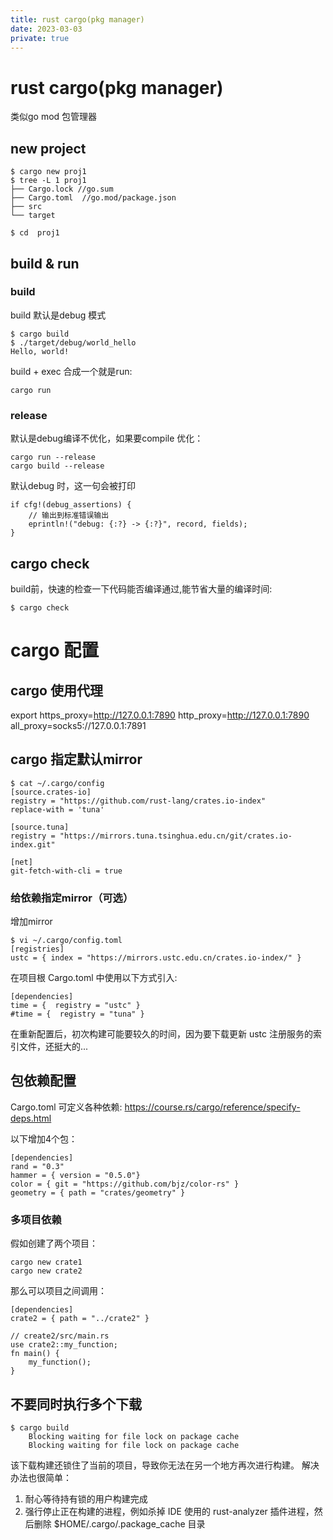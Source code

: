 ```yaml
---
title: rust cargo(pkg manager)
date: 2023-03-03
private: true
---
```

# rust cargo(pkg manager)
类似go mod 包管理器

## new project

    $ cargo new proj1
    $ tree -L 1 proj1
    ├── Cargo.lock //go.sum
    ├── Cargo.toml  //go.mod/package.json
    ├── src
    └── target 

    $ cd  proj1

## build & run
### build
build 默认是debug 模式

    $ cargo build
    $ ./target/debug/world_hello
    Hello, world!

build + exec 合成一个就是run:

    cargo run

### release
默认是debug编译不优化，如果要compile 优化：

    cargo run --release
    cargo build --release

默认debug 时，这一句会被打印

    if cfg!(debug_assertions) {
        // 输出到标准错误输出
        eprintln!("debug: {:?} -> {:?}", record, fields);
    }

## cargo check
build前，快速的检查一下代码能否编译通过,能节省大量的编译时间:

    $ cargo check

# cargo 配置
## cargo 使用代理
export https_proxy=http://127.0.0.1:7890 http_proxy=http://127.0.0.1:7890 all_proxy=socks5://127.0.0.1:7891
## cargo 指定默认mirror
    $ cat ~/.cargo/config
    [source.crates-io]
    registry = "https://github.com/rust-lang/crates.io-index"
    replace-with = 'tuna'

    [source.tuna]
    registry = "https://mirrors.tuna.tsinghua.edu.cn/git/crates.io-index.git"

    [net]
    git-fetch-with-cli = true

### 给依赖指定mirror（可选）
增加mirror

    $ vi ~/.cargo/config.toml
    [registries]
    ustc = { index = "https://mirrors.ustc.edu.cn/crates.io-index/" }

在项目根 Cargo.toml 中使用以下方式引入:

    [dependencies]
    time = {  registry = "ustc" }
    #time = {  registry = "tuna" }

在重新配置后，初次构建可能要较久的时间，因为要下载更新 ustc 注册服务的索引文件，还挺大的...

## 包依赖配置
Cargo.toml 可定义各种依赖: https://course.rs/cargo/reference/specify-deps.html

以下增加4个包：

    [dependencies]
    rand = "0.3"
    hammer = { version = "0.5.0"}
    color = { git = "https://github.com/bjz/color-rs" }
    geometry = { path = "crates/geometry" }

### 多项目依赖
假如创建了两个项目：

    cargo new crate1
    cargo new crate2

那么可以项目之间调用：

    [dependencies]
    crate2 = { path = "../crate2" }

    // create2/src/main.rs
    use crate2::my_function;
    fn main() {
        my_function();
    }

## 不要同时执行多个下载
    $ cargo build
        Blocking waiting for file lock on package cache
        Blocking waiting for file lock on package cache

该下载构建还锁住了当前的项目，导致你无法在另一个地方再次进行构建。 解决办法也很简单：

1. 耐心等待持有锁的用户构建完成
2. 强行停止正在构建的进程，例如杀掉 IDE 使用的 rust-analyzer 插件进程，然后删除 $HOME/.cargo/.package_cache 目录


